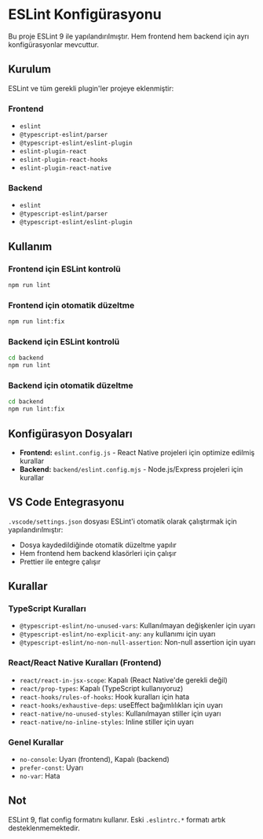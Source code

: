 # ESLint Konfigürasyonu

Bu proje ESLint 9 ile yapılandırılmıştır. Hem frontend hem backend için ayrı konfigürasyonlar mevcuttur.

## Kurulum

ESLint ve tüm gerekli plugin'ler projeye eklenmiştir:

### Frontend

- `eslint`
- `@typescript-eslint/parser`
- `@typescript-eslint/eslint-plugin`
- `eslint-plugin-react`
- `eslint-plugin-react-hooks`
- `eslint-plugin-react-native`

### Backend

- `eslint`
- `@typescript-eslint/parser`
- `@typescript-eslint/eslint-plugin`

## Kullanım

### Frontend için ESLint kontrolü

```bash
npm run lint
```

### Frontend için otomatik düzeltme

```bash
npm run lint:fix
```

### Backend için ESLint kontrolü

```bash
cd backend
npm run lint
```

### Backend için otomatik düzeltme

```bash
cd backend
npm run lint:fix
```

## Konfigürasyon Dosyaları

- **Frontend:** `eslint.config.js` - React Native projeleri için optimize edilmiş kurallar
- **Backend:** `backend/eslint.config.mjs` - Node.js/Express projeleri için kurallar

## VS Code Entegrasyonu

`.vscode/settings.json` dosyası ESLint'i otomatik olarak çalıştırmak için yapılandırılmıştır:

- Dosya kaydedildiğinde otomatik düzeltme yapılır
- Hem frontend hem backend klasörleri için çalışır
- Prettier ile entegre çalışır

## Kurallar

### TypeScript Kuralları

- `@typescript-eslint/no-unused-vars`: Kullanılmayan değişkenler için uyarı
- `@typescript-eslint/no-explicit-any`: `any` kullanımı için uyarı
- `@typescript-eslint/no-non-null-assertion`: Non-null assertion için uyarı

### React/React Native Kuralları (Frontend)

- `react/react-in-jsx-scope`: Kapalı (React Native'de gerekli değil)
- `react/prop-types`: Kapalı (TypeScript kullanıyoruz)
- `react-hooks/rules-of-hooks`: Hook kuralları için hata
- `react-hooks/exhaustive-deps`: useEffect bağımlılıkları için uyarı
- `react-native/no-unused-styles`: Kullanılmayan stiller için uyarı
- `react-native/no-inline-styles`: Inline stiller için uyarı

### Genel Kurallar

- `no-console`: Uyarı (frontend), Kapalı (backend)
- `prefer-const`: Uyarı
- `no-var`: Hata

## Not

ESLint 9, flat config formatını kullanır. Eski `.eslintrc.*` formatı artık desteklenmemektedir.

